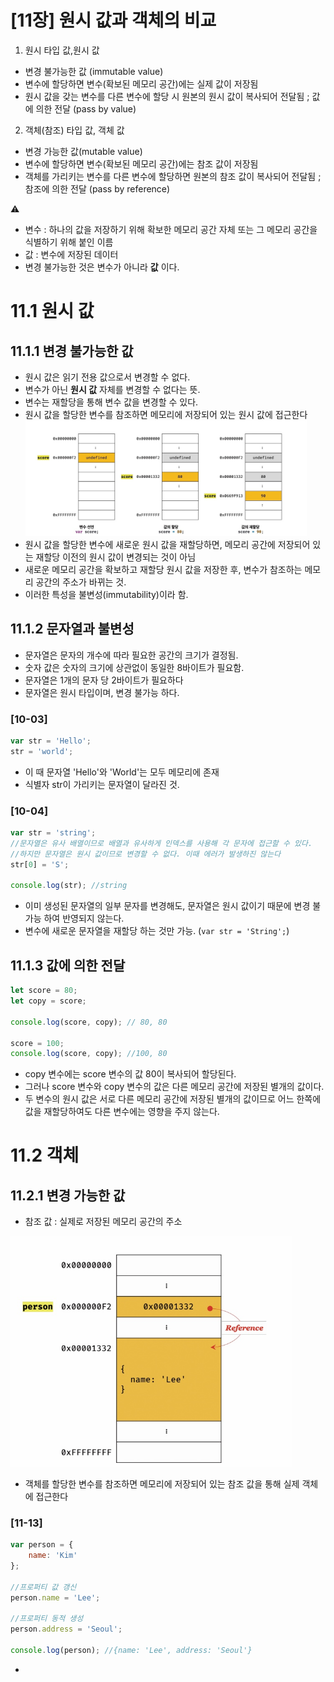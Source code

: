 [11장] 원시 값과 객체의 비교
===
1. 원시 타입 값,원시 값 
- 변경 불가능한 값 (immutable value)
- 변수에 할당하면 변수(확보된 메모리 공간)에는 실제 값이 저장됨
- 원시 값을 갖는 변수를 다른 변수에 할당 시 원본의 원시 값이 복사되어 전달됨 ; 값에 의한 전달 (pass by value)

2. 객체(참조) 타입 값, 객체 값
- 변경 가능한 값(mutable value)
- 변수에 할당하면 변수(확보된 메모리 공간)에는 참조 값이 저장됨
- 객체를 가리키는 변수를 다른 변수에 할당하면 원본의 참조 값이 복사되어 전달됨 ; 참조에 의한 전달 (pass by reference)

⚠ 
- 변수 : 하나의 값을 저장하기 위해 확보한 메모리 공간 자체 또는 그 메모리 공간을 식별하기 위해 붙인 이름
- 값 : 변수에 저장된 데이터
- 변경 불가능한 것은 변수가 아니라 __값__ 이다.

# 11.1 원시 값
## 11.1.1 변경 불가능한 값
- 원시 값은 읽기 전용 값으로서 변경할 수 없다.
- 변수가 아닌 __원시 값__ 자체를 변경할 수 없다는 뜻. 
- 변수는 재할당을 통해 변수 값을 변경할 수 있다.
- 원시 값을 할당한 변수를 참조하면 메모리에 저장되어 있는 원시 값에 접근한다
<img src="./원시값1.jpg" width="450px" alt=""></img><br/>
- 원시 값을 할당한 변수에 새로운 원시 값을 재할당하면, 메모리 공간에 저장되어 있는 재할당 이전의 원시 값이 변경되는 것이 아님
- 새로운 메모리 공간을 확보하고 재할당 원시 값을 저장한 후, 변수가 참조하는 메모리 공간의 주소가 바뀌는 것. 
- 이러한 특성을 불변성(immutability)이라 함. 

## 11.1.2 문자열과 불변성
- 문자열은 문자의 개수에 따라 필요한 공간의 크기가 결정됨.
- 숫자 값은 숫자의 크기에 상관없이 동일한 8바이트가 필요함.
- 문자열은 1개의 문자 당 2바이트가 필요하다
- 문자열은 원시 타입이며, 변경 불가능 하다. 
### [10-03]
``` js
var str = 'Hello';
str = 'world';
```
- 이 때 문자열 'Hello'와 'World'는 모두 메모리에 존재
- 식별자 str이 가리키는 문자열이 달라진 것. 

### [10-04]
```js
var str = 'string';
//문자열은 유사 배열이므로 배열과 유사하게 인덱스를 사용해 각 문자에 접근할 수 있다. 
//하지만 문자열은 원시 값이므로 변경할 수 없다. 이때 에러가 발생하진 않는다
str[0] = 'S';

console.log(str); //string
```
- 이미 생성된 문자열의 일부 문자를 변경해도, 문자열은 원시 값이기 때문에 변경 불가능 하여 반영되지 않는다. 
- 변수에 새로운 문자열을 재할당 하는 것만 가능. (`var str = 'String';`)

## 11.1.3 값에 의한 전달
```js
let score = 80;
let copy = score;

console.log(score, copy); // 80, 80

score = 100;
console.log(score, copy); //100, 80
```
- copy 변수에는 score 변수의 값 80이 복사되어 할당된다.
- 그러나 score 변수와 copy 변수의 값은 다른 메모리 공간에 저장된 별개의 값이다.
- 두 변수의 원시 값은 서로 다른 메모리 공간에 저장된 별개의 값이므로 어느 한쪽에 값을 재할당하여도 다른 변수에는 영향을 주지 않는다.

# 11.2 객체
## 11.2.1 변경 가능한 값
- 참조 값 : 실제로 저장된 메모리 공간의 주소

<img src="./객체참조1.jpg" width="450px" alt=""></img><br/>
- 객체를 할당한 변수를 참조하면 메모리에 저장되어 있는 참조 값을 통해 실제 객체에 접근한다 



### [11-13]
```js
var person = {
    name: 'Kim'
};

//프로퍼티 값 갱신
person.name = 'Lee';

//프로퍼티 동적 생성
person.address = 'Seoul';

console.log(person); //{name: 'Lee', address: 'Seoul'}
```
- 